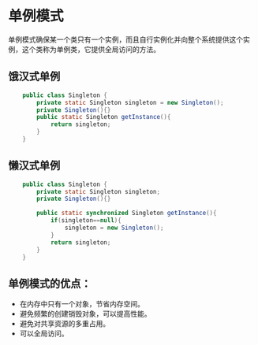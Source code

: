 # 单例模式

单例模式确保某一个类只有一个实例，而且自行实例化并向整个系统提供这个实例，这个类称为单例类，它提供全局访问的方法。

## 饿汉式单例
```java
    public class Singleton {
        private static Singleton singleton = new Singleton();
        private Singleton(){}
        public static Singleton getInstance(){
            return singleton;
        }
    }
```    
    
## 懒汉式单例
```java
    public class Singleton {
        private static Singleton singleton;
        private Singleton(){}

        public static synchronized Singleton getInstance(){
            if(singleton==null){
                singleton = new Singleton();
            }
            return singleton;
        }
    }
```
   
## 单例模式的优点：

- 在内存中只有一个对象，节省内存空间。
- 避免频繁的创建销毁对象，可以提高性能。
- 避免对共享资源的多重占用。
- 可以全局访问。